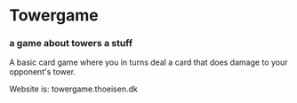 # Towergame #
### a game about towers a stuff ###


A basic card game where you in turns deal a card that does damage to your opponent's tower.


Website is: towergame.thoeisen.dk
